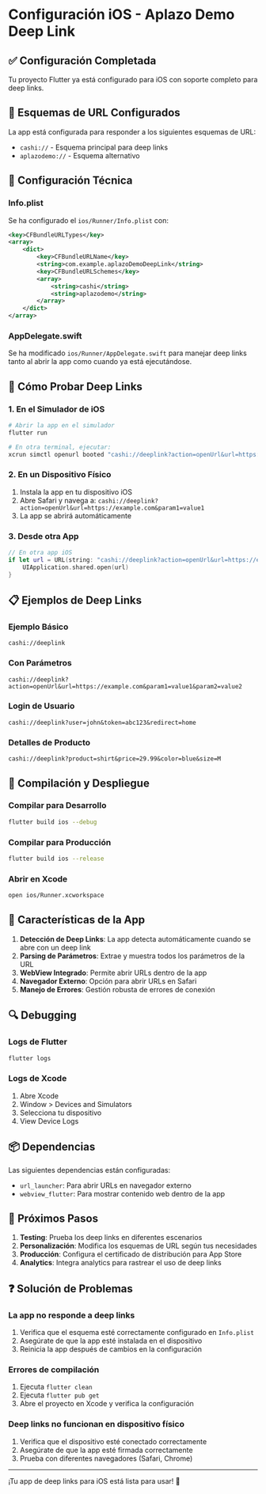 # Configuración iOS - Aplazo Demo Deep Link

## ✅ Configuración Completada

Tu proyecto Flutter ya está configurado para iOS con soporte completo para deep links.

## 📱 Esquemas de URL Configurados

La app está configurada para responder a los siguientes esquemas de URL:

- `cashi://` - Esquema principal para deep links
- `aplazodemo://` - Esquema alternativo

## 🔧 Configuración Técnica

### Info.plist
Se ha configurado el `ios/Runner/Info.plist` con:
```xml
<key>CFBundleURLTypes</key>
<array>
    <dict>
        <key>CFBundleURLName</key>
        <string>com.example.aplazoDemoDeepLink</string>
        <key>CFBundleURLSchemes</key>
        <array>
            <string>cashi</string>
            <string>aplazodemo</string>
        </array>
    </dict>
</array>
```

### AppDelegate.swift
Se ha modificado `ios/Runner/AppDelegate.swift` para manejar deep links tanto al abrir la app como cuando ya está ejecutándose.

## 🧪 Cómo Probar Deep Links

### 1. En el Simulador de iOS
```bash
# Abrir la app en el simulador
flutter run

# En otra terminal, ejecutar:
xcrun simctl openurl booted "cashi://deeplink?action=openUrl&url=https://example.com&param1=value1"
```

### 2. En un Dispositivo Físico
1. Instala la app en tu dispositivo iOS
2. Abre Safari y navega a: `cashi://deeplink?action=openUrl&url=https://example.com&param1=value1`
3. La app se abrirá automáticamente

### 3. Desde otra App
```swift
// En otra app iOS
if let url = URL(string: "cashi://deeplink?action=openUrl&url=https://example.com") {
    UIApplication.shared.open(url)
}
```

## 📋 Ejemplos de Deep Links

### Ejemplo Básico
```
cashi://deeplink
```

### Con Parámetros
```
cashi://deeplink?action=openUrl&url=https://example.com&param1=value1&param2=value2
```

### Login de Usuario
```
cashi://deeplink?user=john&token=abc123&redirect=home
```

### Detalles de Producto
```
cashi://deeplink?product=shirt&price=29.99&color=blue&size=M
```

## 🚀 Compilación y Despliegue

### Compilar para Desarrollo
```bash
flutter build ios --debug
```

### Compilar para Producción
```bash
flutter build ios --release
```

### Abrir en Xcode
```bash
open ios/Runner.xcworkspace
```

## 📱 Características de la App

1. **Detección de Deep Links**: La app detecta automáticamente cuando se abre con un deep link
2. **Parsing de Parámetros**: Extrae y muestra todos los parámetros de la URL
3. **WebView Integrado**: Permite abrir URLs dentro de la app
4. **Navegador Externo**: Opción para abrir URLs en Safari
5. **Manejo de Errores**: Gestión robusta de errores de conexión

## 🔍 Debugging

### Logs de Flutter
```bash
flutter logs
```

### Logs de Xcode
1. Abre Xcode
2. Window > Devices and Simulators
3. Selecciona tu dispositivo
4. View Device Logs

## 📦 Dependencias

Las siguientes dependencias están configuradas:
- `url_launcher`: Para abrir URLs en navegador externo
- `webview_flutter`: Para mostrar contenido web dentro de la app

## 🎯 Próximos Pasos

1. **Testing**: Prueba los deep links en diferentes escenarios
2. **Personalización**: Modifica los esquemas de URL según tus necesidades
3. **Producción**: Configura el certificado de distribución para App Store
4. **Analytics**: Integra analytics para rastrear el uso de deep links

## ❓ Solución de Problemas

### La app no responde a deep links
1. Verifica que el esquema esté correctamente configurado en `Info.plist`
2. Asegúrate de que la app esté instalada en el dispositivo
3. Reinicia la app después de cambios en la configuración

### Errores de compilación
1. Ejecuta `flutter clean`
2. Ejecuta `flutter pub get`
3. Abre el proyecto en Xcode y verifica la configuración

### Deep links no funcionan en dispositivo físico
1. Verifica que el dispositivo esté conectado correctamente
2. Asegúrate de que la app esté firmada correctamente
3. Prueba con diferentes navegadores (Safari, Chrome)

---

¡Tu app de deep links para iOS está lista para usar! 🎉
